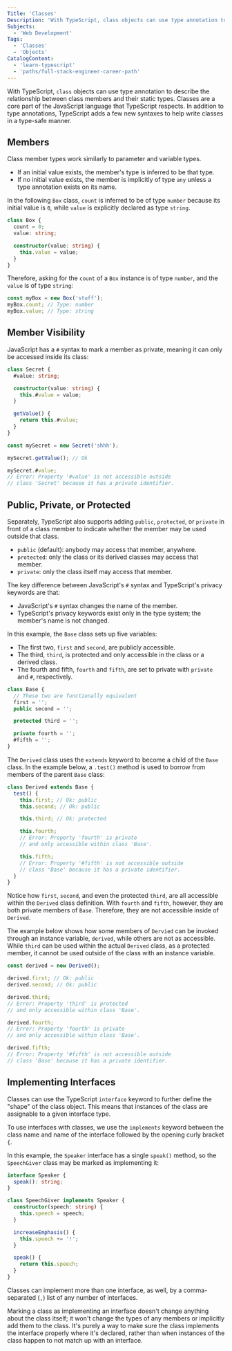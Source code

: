 ```yaml
---
Title: 'Classes'
Description: 'With TypeScript, class objects can use type annotation to describe the relationship between class members and their static types.'
Subjects:
  - 'Web Development'
Tags:
  - 'Classes'
  - 'Objects'
CatalogContent:
  - 'learn-typescript'
  - 'paths/full-stack-engineer-career-path'
---
```


With TypeScript, `class` objects can use type annotation to describe the relationship between class members and their static types. Classes are a core part of the JavaScript language that TypeScript respects.
In addition to type annotations, TypeScript adds a few new syntaxes to help write classes in a type-safe manner.

## Members

Class member types work similarly to parameter and variable types.

- If an initial value exists, the member's type is inferred to be that type.
- If no initial value exists, the member is implicitly of type `any` unless a type annotation exists on its name.

In the following `Box` class, `count` is inferred to be of type `number` because its initial value is `0`, while `value` is explicitly declared as type `string`.

```ts
class Box {
  count = 0;
  value: string;

  constructor(value: string) {
    this.value = value;
  }
}
```

Therefore, asking for the `count` of a `Box` instance is of type `number`, and the `value` is of type `string`:

```ts
const myBox = new Box('stuff');
myBox.count; // Type: number
myBox.value; // Type: string
```

## Member Visibility

JavaScript has a `#` syntax to mark a member as private, meaning it can only be accessed inside its class:

```ts
class Secret {
  #value: string;

  constructor(value: string) {
    this.#value = value;
  }

  getValue() {
    return this.#value;
  }
}

const mySecret = new Secret('shhh');

mySecret.getValue(); // Ok

mySecret.#value;
// Error: Property '#value' is not accessible outside
// class 'Secret' because it has a private identifier.
```

## Public, Private, or Protected

Separately, TypeScript also supports adding `public`, `protected`, or `private` in front of a class member to indicate whether the member may be used outside that class.

- `public` (default): anybody may access that member, anywhere.
- `protected`: only the class or its derived classes may access that member.
- `private`: only the class itself may access that member.

The key difference between JavaScript's `#` syntax and TypeScript's privacy keywords are that:

- JavaScript's `#` syntax changes the name of the member.
- TypeScript's privacy keywords exist only in the type system; the member's name is not changed.

In this example, the `Base` class sets up five variables:

- The first two, `first` and `second`, are publicly accessible.
- The third, `third`, is protected and only accessible in the class or a derived class.
- The fourth and fifth, `fourth` and `fifth`, are set to private with `private` and `#`, respectively.

```ts
class Base {
  // These two are functionally equivalent
  first = '';
  public second = '';

  protected third = '';

  private fourth = '';
  #fifth = '';
}
```

The `Derived` class uses the `extends` keyword to become a child of the `Base` class. In the example below, a `.test()` method is used to borrow from members of the parent `Base` class:

```ts
class Derived extends Base {
  test() {
    this.first; // Ok: public
    this.second; // Ok: public

    this.third; // Ok: protected

    this.fourth;
    // Error: Property 'fourth' is private
    // and only accessible within class 'Base'.

    this.fifth;
    // Error: Property '#fifth' is not accessible outside
    // class 'Base' because it has a private identifier.
  }
}
```

Notice how `first`, `second`, and even the protected `third`, are all accessible within the `Derived` class definition. With `fourth` and `fifth`, however, they are both private members of `Base`. Therefore, they are not accessible inside of `Derived`.

The example below shows how some members of `Dervied` can be invoked through an instance variable, `derived`, while others are not as accessible. While `third` can be used within the actual `Derived` class, as a protected member, it cannot be used outside of the class with an instance variable.

```ts
const derived = new Derived();

derived.first; // Ok: public
derived.second; // Ok: public

derived.third;
// Error: Property 'third' is protected
// and only accessible within class 'Base'.

derived.fourth;
// Error: Property 'fourth' is private
// and only accessible within class 'Base'.

derived.fifth;
// Error: Property '#fifth' is not accessible outside
// class 'Base' because it has a private identifier.
```

## Implementing Interfaces

Classes can use the TypeScript `interface` keyword to further define the "shape" of the class object. This means that instances of the class are assignable to a given interface type.

To use interfaces with classes, we use the `implements` keyword between the class name and name of the interface followed by the opening curly bracket `{`.

In this example, the `Speaker` interface has a single `speak()` method, so the `SpeechGiver` class may be marked as implementing it:

```ts
interface Speaker {
  speak(): string;
}

class SpeechGiver implements Speaker {
  constructor(speech: string) {
    this.speech = speech;
  }

  increaseEmphasis() {
    this.speech += '!';
  }

  speak() {
    return this.speech;
  }
}
```

Classes can implement more than one interface, as well, by a comma-separated (`,`) list of any number of interfaces.

Marking a class as implementing an interface doesn't change anything about the class itself; it won't change the types of any members or implicitly add them to the class. It's purely a way to make sure the class implements the interface properly where it's declared, rather than when instances of the class happen to not match up with an interface.
